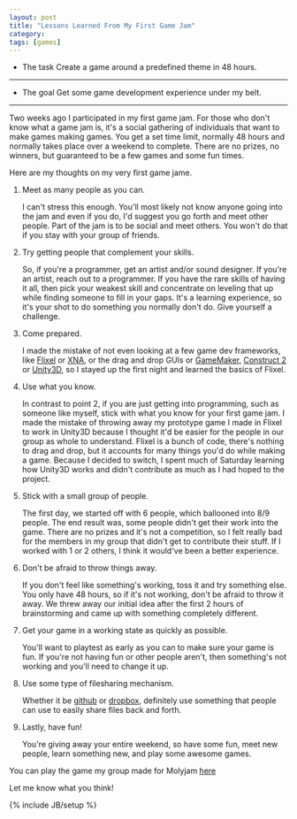 ```yaml
---
layout: post
title: "Lessons Learned From My First Game Jam"
category: 
tags: [games]
---
```


* The task Create a game around a predefined theme in 48 hours.
---------------------------------------------------------------


* The goal Get some game development experience under my belt.
--------------------------------------------------------------

Two weeks ago I participated in my first game jam. For those who don't
know what a game jam is, it's a social gathering of individuals that
want to make games making games. You get a set time limit, normally 48
hours and normally takes place over a weekend to complete. There are no
prizes, no winners, but guaranteed to be a few games and some fun times.

Here are my thoughts on my very first game jame.

1. Meet as many people as you can.
   
   I can't stress this enough. You'll most likely not know anyone going
into the jam and even if you do, I'd suggest you go forth and meet other
people. Part of the jam is to be social and meet others. You won't do
that if you stay with your group of friends.

2. Try getting people that complement your skills.

   So, if you're a programmer, get an artist and/or sound designer. If
you're an artist, reach out to a programmer. If you have the rare skills
of having it all, then pick your weakest skill and concentrate on
leveling that up while finding someone to fill in your gaps. It's a
learning experience, so it's your shot to do something you normally
don't do. Give yourself a challenge.

3. Come prepared.

   I made the mistake of not even looking at a few game dev frameworks,
like [Flixel](http://flixel.org/) or [XNA](http://create.msdn.com/), 
or the drag and drop GUIs or [GameMaker](http://www.yoyogames.com/make), [Construct 2](http://www.scirra.com/construct2) or [Unity3D](http://unity3d.com/), so I
stayed up the first night and learned the basics of Flixel.

4. Use what you know.

   In contrast to point 2, if you are just getting into programming,
such as someone like myself, stick with what you know for your first
game jam. I made the mistake of throwing away my prototype game I made
in Flixel to work in Unity3D because I thought it'd be easier for the
people in our group as whole to understand. Flixel is a bunch of code,
there's nothing to drag and drop, but it accounts for many things you'd
do while making a game. Because I decided to switch, I spent much of
Saturday learning how Unity3D works and didn't contribute as much as I
had hoped to the project.

5. Stick with a small group of people.

   The first day, we started off with 6 people, which ballooned into 8/9
people. The end result was, some people didn't get their work into the
game. There are no prizes and it's not a competition, so I felt really
bad for the members in my group that didn't get to contribute their
stuff. If I worked with 1 or 2 others, I think it would've been a better
experience.

6. Don't be afraid to throw things away.

   If you don't feel like something's working, toss it and try something
else. You only have 48 hours, so if it's not working, don't be afraid to
throw it away. We threw away our initial idea after the first 2 hours of
brainstorming and came up with something completely different.

7. Get your game in a working state as quickly as possible.

   You'll want to playtest as early as you can to make sure your game is
fun. If you're not having fun or other people aren't, then something's
not working and you'll need to change it up.

8. Use some type of filesharing mechanism.

   Whether it be [github](https://github.com/) or [dropbox](http://dropbox.com/), definitely use something that people
can use to easily share files back and forth.

9. Lastly, have fun!

   You're giving away your entire weekend, so have some fun, meet new
people, learn something new, and play some awesome games.

You can play the game my group made for Molyjam
[here](http://www.whatwouldmolydeux.com/display.php?GameID=115)

Let me know what you think!

{% include JB/setup %}
